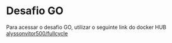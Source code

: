 # Desafio GO

Para acessar o desafio GO, utilizar o seguinte link do docker HUB
[alyssonvitor500/fullcycle]([https://www.genome.gov/](https://hub.docker.com/repository/docker/alyssonvitor500/fullcycle/general))

